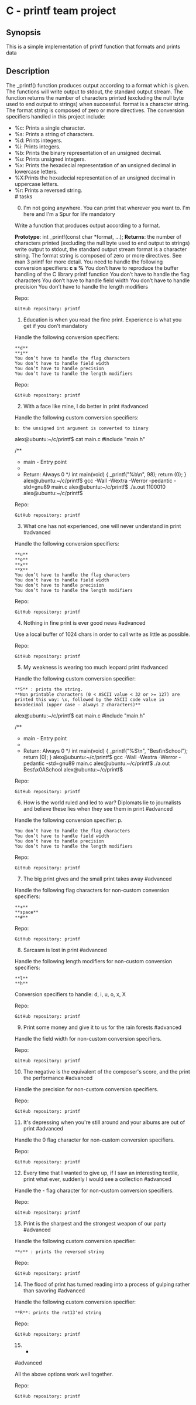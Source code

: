 # C - printf team project

## Synopsis

This is a simple implementation of printf function that formats and prints data

## Description

The _printf() function produces output according to a format which is given. The functions will write output to stdout, the standard output stream. The function returns the number of characters printed (excluding the null byte used to end output to strings) when successful. 
format is a character string. The format string is composed of zero or more directives.
The conversion specifiers handled in this project include:
<ul>
<li>%c: Prints a single character.</li>
<li>%s: Prints a string of characters.</li>
<li>%d: Prints integers.</li>
<li>%i: Prints integers.</li>
<li>%b: Prints the binary representation of an unsigned decimal.</li>
<li>%u: Prints unsigned integers.</li>
<li>%x: Prints the hexadecial representation of an unsigned decimal in lowercase letters.</li>
<li>%X:Prints the hexadecial representation of an unsigned decimal in uppercase letters.</li>
<li>%r: Prints a reversed string.</li>
# tasks

0. I'm not going anywhere. You can print that wherever you want to. I'm here and I'm a Spur for life
mandatory


Write a function that produces output according to a format.

**Prototype**: int _printf(const char *format, ...);
**Returns**: the number of characters printed (excluding the null byte used to end output to strings)
write output to stdout, the standard output stream
format is a character string. The format string is composed of zero or more directives. See man 3 printf for more detail. You need to handle the following conversion specifiers:
**c**
**s**
**%**
You don’t have to reproduce the buffer handling of the C library printf function
You don’t have to handle the flag characters
You don’t have to handle field width
You don’t have to handle precision
You don’t have to handle the length modifiers

Repo:

    GitHub repository: printf


1. Education is when you read the fine print. Experience is what you get if you don't
mandatory


Handle the following conversion specifiers:

    **d**
    **i**
    You don’t have to handle the flag characters
    You don’t have to handle field width
    You don’t have to handle precision
    You don’t have to handle the length modifiers

Repo:

    GitHub repository: printf


2. With a face like mine, I do better in print
#advanced


Handle the following custom conversion specifiers:

    b: the unsigned int argument is converted to binary

alex@ubuntu:~/c/printf$ cat main.c
#include "main.h"

/**
 * main - Entry point
 *
 * Return: Always 0
 */
int main(void)
{
    _printf("%b\n", 98);
    return (0);
}
alex@ubuntu:~/c/printf$ gcc -Wall -Wextra -Werror -pedantic -std=gnu89 main.c
alex@ubuntu:~/c/printf$ ./a.out
1100010
alex@ubuntu:~/c/printf$

Repo:

    GitHub repository: printf


3. What one has not experienced, one will never understand in print
#advanced


Handle the following conversion specifiers:

    **u**
    **o**
    **x**
    **X**
    You don’t have to handle the flag characters
    You don’t have to handle field width
    You don’t have to handle precision
    You don’t have to handle the length modifiers

Repo:

    GitHub repository: printf


4. Nothing in fine print is ever good news
#advanced


Use a local buffer of 1024 chars in order to call write as little as possible.

Repo:

    GitHub repository: printf


5. My weakness is wearing too much leopard print
#advanced


Handle the following custom conversion specifier:

    **S** : prints the string.
    **Non printable characters (0 < ASCII value < 32 or >= 127) are printed this way: \x, followed by the ASCII code value in hexadecimal (upper case - always 2 characters)**

alex@ubuntu:~/c/printf$ cat main.c
#include "main.h"

/**
 * main - Entry point
 *
 * Return: Always 0
 */
int main(void)
{
    _printf("%S\n", "Best\nSchool");
    return (0);
}
alex@ubuntu:~/c/printf$ gcc -Wall -Wextra -Werror -pedantic -std=gnu89 main.c
alex@ubuntu:~/c/printf$ ./a.out
Best\x0ASchool
alex@ubuntu:~/c/printf$

Repo:

    GitHub repository: printf


6. How is the world ruled and led to war? Diplomats lie to journalists and believe these lies when they see them in print
#advanced


Handle the following conversion specifier: p.

    You don’t have to handle the flag characters
    You don’t have to handle field width
    You don’t have to handle precision
    You don’t have to handle the length modifiers

Repo:

    GitHub repository: printf


7. The big print gives and the small print takes away
#advanced


Handle the following flag characters for non-custom conversion specifiers:

    **+**
    **space**
    **#**

Repo:

    GitHub repository: printf


8. Sarcasm is lost in print
#advanced


Handle the following length modifiers for non-custom conversion specifiers:

    **l**
    **h**

Conversion specifiers to handle: d, i, u, o, x, X

Repo:

    GitHub repository: printf


9. Print some money and give it to us for the rain forests
#advanced

Handle the field width for non-custom conversion specifiers.

Repo:

    GitHub repository: printf


10. The negative is the equivalent of the composer's score, and the print the performance
#advanced


Handle the precision for non-custom conversion specifiers.

Repo:

    GitHub repository: printf


11. It's depressing when you're still around and your albums are out of print
#advanced


Handle the 0 flag character for non-custom conversion specifiers.

Repo:

    GitHub repository: printf


12. Every time that I wanted to give up, if I saw an interesting textile, print what ever, suddenly I would see a collection
#advanced


Handle the - flag character for non-custom conversion specifiers.

Repo:

    GitHub repository: printf


13. Print is the sharpest and the strongest weapon of our party
#advanced

Handle the following custom conversion specifier:

    **r** : prints the reversed string

Repo:

    GitHub repository: printf


14. The flood of print has turned reading into a process of gulping rather than savoring
#advanced


Handle the following custom conversion specifier:

    **R**: prints the rot13'ed string

Repo:

    GitHub repository: printf


15. *
#advanced


All the above options work well together.

Repo:

    GitHub repository: printf


